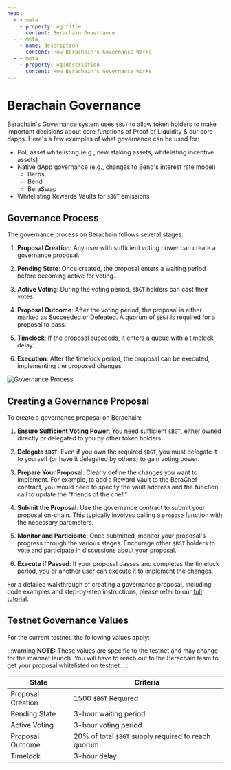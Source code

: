 ```yaml
---
head:
  - - meta
    - property: og:title
      content: Berachain Governance
  - - meta
    - name: description
      content: How Berachain's Governance Works
  - - meta
    - property: og:description
      content: How Berachain's Governance Works
---
```


# Berachain Governance

Berachain's Governance system uses `$BGT` to allow token holders to make important decisions about core functions of Proof of Liquidity & our core dapps. Here's a few examples of what governance can be used for:

- PoL asset whitelisting (e.g., new staking assets, whitelisting incentive assets)
- Native dApp governance (e.g., changes to Bend's interest rate model)
  - Berps
  - Bend
  - BeraSwap
- Whitelisting Rewards Vaults for `$BGT` emissions

## Governance Process

The governance process on Berachain follows several stages:

1. **Proposal Creation**: Any user with sufficient voting power can create a governance proposal.

2. **Pending State**: Once created, the proposal enters a waiting period before becoming active for voting.

3. **Active Voting**: During the voting period, `$BGT` holders can cast their votes.

4. **Proposal Outcome**: After the voting period, the proposal is either marked as Succeeded or Defeated. A quorum of `$BGT` is required for a proposal to pass.

5. **Timelock**: If the proposal succeeds, it enters a queue with a timelock delay.

6. **Execution**: After the timelock period, the proposal can be executed, implementing the proposed changes.

![Governance Process](/assets/governance-process.png)

## Creating a Governance Proposal

To create a governance proposal on Berachain:

1. **Ensure Sufficient Voting Power**: You need sufficient `$BGT`, either owned directly or delegated to you by other token holders.

2. **Delegate `$BGT`**: Even if you own the required `$BGT`, you must delegate it to yourself (or have it delegated by others) to gain voting power.

3. **Prepare Your Proposal**: Clearly define the changes you want to implement. For example, to add a Reward Vault to the BeraChef contract, you would need to specify the vault address and the function call to update the "friends of the chef."

4. **Submit the Proposal**: Use the governance contract to submit your proposal on-chain. This typically involves calling a `propose` function with the necessary parameters.

5. **Monitor and Participate**: Once submitted, monitor your proposal's progress through the various stages. Encourage other `$BGT` holders to vote and participate in discussions about your proposal.

6. **Execute if Passed**: If your proposal passes and completes the timelock period, you or another user can execute it to implement the changes.

For a detailed walkthrough of creating a governance proposal, including code examples and step-by-step instructions, please refer to our [full tutorial](https://github.com/berachain/guides/tree/main/apps/berachain-governance-proposal).

## Testnet Governance Values

For the current testnet, the following values apply:

:::warning
**NOTE:** These values are specific to the testnet and may change for the mainnet launch. You will have to reach out to the Berachain team to get your proposal whitelisted on testnet.
:::

| State             | Criteria                                  |
| ----------------- | ----------------------------------------- |
| Proposal Creation | 1500 `$BGT` Required                      |
| Pending State     | 3-hour waiting period                     |
| Active Voting     | 3-hour voting period                      |
| Proposal Outcome  | 20% of total `$BGT` supply required to reach quorum |
| Timelock          | 3-hour delay                              |
